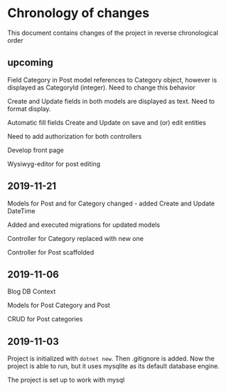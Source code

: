 # Chronology of changes

This document contains changes of the project in reverse chronological order

## upcoming

Field Category in Post model references to Category object, however is displayed as CategoryId (integer). Need to change this behavior

Create and Update fields in both models are displayed as text. Need to format display.

Automatic fill fields Create and Update on save and (or) edit entities

Need to add authorization for both controllers

Develop front page

Wysiwyg-editor for post editing

## 2019-11-21

Models for Post and for Category changed - added Create and Update DateTime 

Added and executed migrations for updated models

Controller for Category replaced with new one

Controller for Post scaffolded

## 2019-11-06

Blog DB Context

Models for Post Category and Post

CRUD for Post categories

## 2019-11-03

Project is initialized with `dotnet new`. Then .gitignore is added. Now the project is able to run, but it uses mysqlite as its default database engine.

The project is set up to work with mysql 